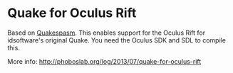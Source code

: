 # Quake for Oculus Rift

Based on [Quakespasm](http://quakespasm.sourceforge.net/). This enables support for the Oculus Rift for idsoftware's original Quake. You need the Oculus SDK and SDL to compile this.

More info: http://phoboslab.org/log/2013/07/quake-for-oculus-rift
